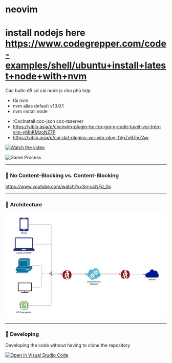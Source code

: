 # neovim
# install nodejs here https://www.codegrepper.com/code-examples/shell/ubuntu+install+latest+node+with+nvm
Các bước đễ sử cài node js cho phù hợp 
+ tải nvm 
+ nvm alias default v13.0.1
+ nvm install node

* :CocInstall coc-json coc-tsserver
* https://viblo.asia/p/cocnvim-plugin-ho-tro-goi-y-code-tuyet-voi-tren-vim-yMnKMzoNZ7P
* https://viblo.asia/p/cai-dat-plugins-voi-vim-plug-1VgZv67mZAw


[![Watch the video](https://img.youtube.com/vi/T-D1KVIuvjA/maxresdefault.jpg)](https://youtu.be/T-D1KVIuvjA)

![Game Process](https://github.com/Faizun-Faria/Thief-Robber-Landlord-Police/blob/main/Preview/gif_english.gif)

---
### 🙅 No Content-Blocking vs. Content-Blocking
https://www.youtube.com/watch?v=Sg-ucNFd_0s


---
### 📐 Architecture
![image](https://raw.githubusercontent.com/complexorganizations/wireguard-manager/main/assets/Wireguard-Manager.png)

---
### 🤝 Developing
Developing the code without having to clone the repository

[![Open in Visual Studio Code](https://open.vscode.dev/badges/open-in-vscode.svg)](https://open.vscode.dev/complexorganizations/wireguard-manager)

